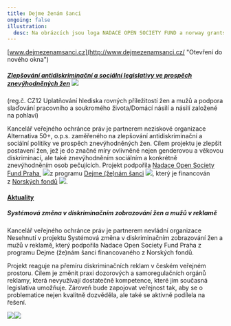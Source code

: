 ```yaml
---
title: Dejme ženám šanci
ongoing: false
illustration:
  desc: Na obrázcích jsou loga NADACE OPEN SOCIETY FUND a norway grants.
---
```

<!--StartFragment-->

[www.dejmezenamsanci.cz](http://www.dejmezenamsanci.cz/ "Otevření do nového okna")

<!--EndFragment-->

<!--StartFragment-->

##### [Zlepšování antidiskriminační a sociální legislativy ve prospěch znevýhodněných žen](http://alternativaplus.cz/projekty-a-aktivity/zlepsovani-antidiskriminacni-a-socialni-legislativy-ve-prospech-znevyhodnenych-zen/ "Otevření do nového okna") ![](https://www.ochrance.cz/typo3/ext/od_linkdesc/icons/external.gif)

(reg.č. CZ12 Uplatňování hlediska rovných příležitostí žen a mužů a podpora slaďování pracovního a soukromého života/Domácí násilí a násilí založené na pohlaví)

Kancelář veřejného ochránce práv je partnerem neziskové organizace Alternativa 50+, o.p.s. zaměřeného na zlepšování antidiskriminační a sociální politiky ve prospěch znevýhodněných žen. Cílem projektu je zlepšit postavení žen, jež je do značné míry ovlivněné nejen genderovou a věkovou diskriminací, ale také znevýhodněním sociálním a konkrétně znevýhodněním osob pečujících. Projekt podpořila [Nadace Open Society Fund Praha ](http://www.osf.cz/ "Otevření do nového okna") ![](https://www.ochrance.cz/typo3/ext/od_linkdesc/icons/external.gif)z programu [Dejme (že)nám šanci](http://www.dejmezenamsanci.cz/o-programu/dejme-ze-nam-sanci-a-norske-fondy/ "Otevření do nového okna") ![](https://www.ochrance.cz/typo3/ext/od_linkdesc/icons/external.gif), který je financován z [Norských fondů](http://eeagrants.org/ "Otevření do nového okna") ![](https://www.ochrance.cz/typo3/ext/od_linkdesc/icons/external.gif).

<!--EndFragment-->

<!--StartFragment-->

#### [Aktuality](https://www.ochrance.cz/?id=102513)

<!--EndFragment-->

<!--StartFragment-->

##### Systémová změna v diskriminačním zobrazování žen a mužů v reklamě

Kancelář veřejného ochránce práv je partnerem nevládní organizace Nesehnutí v projektu Systémová změna v diskriminačním zobrazování žen a mužů v reklamě, který podpořila Nadace Open Society Fund Praha z programu Dejme (že)nám šanci financovaného z Norských fondů.

Projekt reaguje na přemíru diskriminačních reklam v českém veřejném prostoru. Cílem je změnit praxi dozorových a samoregulačních orgánů reklamy, která nevyužívají dostatečně kompetence, které jim současná legislativa umožňuje. Zároveň bude zapojovat veřejnost tak, aby se o problematice nejen kvalitně dozvěděla, ale také se aktivně podílela na řešení.

<!--EndFragment-->

<!--StartFragment-->

![](https://www.ochrance.cz/uploads/RTEmagicC_osf_praha_cz_02.jpg.jpg)![](https://www.ochrance.cz/uploads/RTEmagicC_norway_grants_02.jpg.jpg)

<!--EndFragment-->